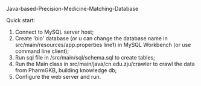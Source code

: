Java-based-Precision-Medicine-Matching-Database

Quick start:
1. Connect to MySQL server host;
2. Create 'bio' database (or u can change the database name in src/main/resources/app.properties line1) in MySQL Workbench (or use command line client);
3. Run sql file in /src/main/sql/schema.sql to create tables;
4. Run the Main class in src/main/java/cn.edu.zju/crawler to crawl the data from PharmGKB, building knowledge db;
5. Configure the web server and run.
